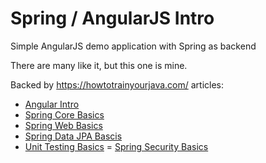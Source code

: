 # Spring / AngularJS Intro
Simple AngularJS demo application with Spring as backend

There are many like it, but this one is mine.

Backed by https://howtotrainyourjava.com/ articles: 
* [Angular Intro](https://howtotrainyourjava.com/2016/09/08/angular-intro/)
* [Spring Core Basics](https://howtotrainyourjava.com/2017/02/23/spring-core-basics/)
* [Spring Web Basics](https://howtotrainyourjava.com/2017/03/09/spring-web-basics/)
* [Spring Data JPA Bascis](https://howtotrainyourjava.com/2017/03/16/spring-data-jpa-basics/)
* [Unit Testing Basics](https://howtotrainyourjava.com/2017/03/23/unit-testing-basics/)
= [Spring Security Basics](https://howtotrainyourjava.com/2017/03/30/spring-security-basics/)
